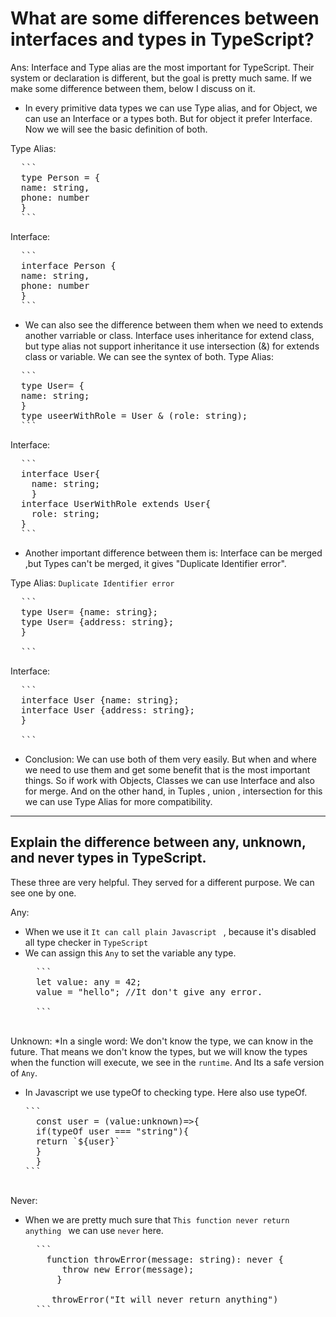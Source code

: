 # What are some differences between interfaces and types in TypeScript?
Ans: Interface and Type alias are the most important for TypeScript. Their system or declaration is different, but the goal is pretty much same. If we make some difference between them, below I discuss on it.

* In every primitive data types we can use Type alias, and for Object, we can use an Interface or a types both. But for object it prefer Interface.
Now we will see the basic definition of both.

Type Alias:
<pre lang="markdown">
  ```
  type Person = {
  name: string, 
  phone: number
  }
  ``` </pre>

Interface:
<pre lang="markdown">
  ```
  interface Person {
  name: string, 
  phone: number
  }
  ``` </pre>

* We can also see the difference between them when we need to extends another varriable or class. Interface uses inheritance for extend class, but type alias not support inheritance it use intersection (&) for extends class or variable. We can see the syntex of both.
Type Alias:
<pre lang="markdown">
  ```
  type User= {
  name: string;
  }
  type useerWithRole = User & (role: string);
  ``` </pre>

  Interface:
  <pre lang="markdown">
  ```
  interface User{
    name: string;
    }
  interface UserWithRole extends User{
    role: string;
  }
  ``` </pre>

  * Another important difference between them is: Interface can be merged ,but Types can't be merged, it gives "Duplicate Identifier error".

  Type Alias:
  ```Duplicate Identifier error```
  <pre lang="markdown">
  ```
  type User= {name: string};
  type User= {address: string}; 
  }
  
  ``` </pre>
  
  
  Interface:
  <pre lang="markdown">
  ```
  interface User {name: string};
  interface User {address: string}; 
  }
  
  ``` </pre>

  * Conclusion:
  We can use both of them very easily. But when and where we need to use them and get some benefit that is the most important things. 
  So if work with Objects, Classes we can use Interface and also for merge. And on the other hand, in Tuples , union , intersection for 
  this we can use Type Alias for more compatibility.

  ***

  ## Explain the difference between any, unknown, and never types in TypeScript.
  These three are very helpful. They served for a different purpose. We can see one by one.

  Any:
  * When we use it ```It can call plain Javascript ``` , because it's disabled all type checker in ```TypeScript```
  * We can assign this ```Any``` to set the variable any type.
    <pre lang="markdown">
      ```
      let value: any = 42;
      value = "hello"; //It don't give any error.

      ```      

  Unknown:
  *In a single word: We don't know the type, we can know in the future. That means we don't know the types, but we will know the types when the function will 
   execute, we see in the ```runtime```. And Its a safe version of ```Any```.
  * In Javascript we use typeOf to checking type. Here also use typeOf.
    <pre lang="markdown">
    ```
      const user = (value:unknown)=>{
      if(typeOf user === "string"){
      return `${user}`
      }
      }
    ```
    
   Never:
   * When we are pretty much sure that ```This function never return anything ``` we can use ```never``` here.
     <pre lang="markdown">
       ```
         function throwError(message: string): never {
            throw new Error(message);
           }

          throwError("It will never return anything")
       ```


  
  


